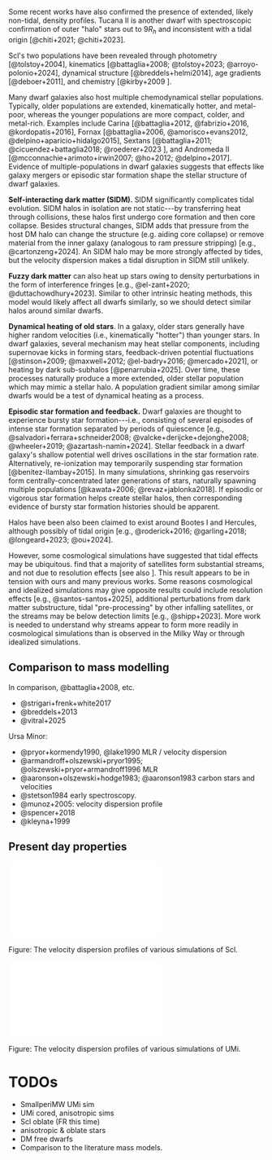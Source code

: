 

Some recent works have also confirmed the presence of extended, likely non-tidal, density profiles. Tucana II is another dwarf with spectroscopic confirmation of outer "halo" stars out to $9R_h$ and inconsistent with a tidal origin [@chiti+2021; @chiti+2023].

Scl's two populations have been revealed through photometry [@tolstoy+2004], kinematics [@battaglia+2008; @tolstoy+2023; @arroyo-polonio+2024], dynamical structure [@breddels+helmi2014], age gradients [@deboer+2011], and chemistry [@kirby+2009 ]. 

Many dwarf galaxies also host multiple chemodynamical stellar populations. Typically, older populations are extended, kinematically hotter, and metal-poor, whereas the younger populations are more compact, colder, and metal-rich. Examples include Carina [@battaglia+2012, @fabrizio+2016, @kordopatis+2016], Fornax [@battaglia+2006, @amorisco+evans2012, @delpino+aparicio+hidalgo2015], Sextans [@battaglia+2011; @cicuendez+battaglia2018; @roederer+2023 ], and Andromeda II [@mcconnachie+arimoto+irwin2007; @ho+2012; @delpino+2017]. Evidence of multiple-populations in dwarf galaxies suggests that effects like galaxy mergers or episodic star formation shape the stellar structure of dwarf galaxies.

**Self-interacting dark matter (SIDM).** SIDM significantly complicates tidal evolution. SIDM halos in isolation are not static---by transferring heat through collisions, these halos first undergo core formation and then core collapse. Besides structural changes, SIDM adds that pressure from the host DM halo can change the structure (e.g. aiding core collapse) or remove material from the inner galaxy (analogous to ram pressure stripping) [e.g., @cartonzeng+2024]. An SIDM halo may be more strongly affected by tides, but the velocity dispersion makes a tidal disruption in SIDM still unlikely. 

**Fuzzy dark matter** can also heat up stars owing to density perturbations in the form of interference fringes [e.g., @el-zant+2020; @duttachowdhury+2023]. Similar to other intrinsic heating methods, this model would likely affect all dwarfs similarly, so we should detect similar halos around similar dwarfs. 

**Dynamical heating of old stars**. In a galaxy, older stars generally have higher random velocities (i.e., kinematically "hotter") than younger stars. In dwarf galaxies, several mechanism may heat stellar components, including supernovae kicks in forming stars,  feedback-driven potential fluctuations [@stinson+2009; @maxwell+2012; @el-badry+2016; @mercado+2021], or heating by dark sub-subhalos [@penarrubia+2025]. Over time, these processes naturally produce a more extended, older stellar population which may mimic a stellar halo. A population gradient similar among similar dwarfs would be a test of dynamical heating as a process. 

**Episodic star formation and feedback.** Dwarf galaxies are thought to experience bursty star formation---i.e., consisting of several episodes of intense star formation separated by periods of quiescence [e.g., @salvadori+ferrara+schneider2008; @valcke+derijcke+dejonghe2008;  @wheeler+2019; @azartash-namin+2024]. Stellar feedback in a dwarf galaxy's shallow potential well drives oscillations in the star formation rate. Alternatively, re-ionization may temporarily suspending star formation [@benitez-llambay+2015]. In many simulations, shrinking gas reservoirs form centrally-concentrated later generations of stars, naturally spawning multiple populations  [@kawata+2006; @revaz+jablonka2018]. If episodic or vigorous star formation helps create stellar halos, then corresponding evidence of bursty star formation histories should be apparent.

Halos have been also been claimed to exist around Bootes I and Hercules, although possibly of tidal origin  [e.g., @roderick+2016; @garling+2018; @longeard+2023; @ou+2024]. 

However, some cosmological simulations have suggested that tidal effects may be ubiquitous. find that a majority of satellites form substantial streams, and not due to resolution effects [see also ]. This result appears to be in tension with ours and many previous works. Some reasons cosmological and idealized simulations may give opposite results could include resolution effects [e.g., @santos-santos+2025], additional perturbations from dark matter substructure, tidal "pre-processing" by other infalling satellites, or the streams may be below detection limits [e.g., @shipp+2023]. More work is needed to understand why streams appear to form more readily in cosmological simulations than is observed in the Milky Way or through idealized simulations.



## Comparison to mass modelling

In comparison, @battaglia+2008, etc.

- @strigari+frenk+white2017
- @breddels+2013
- @vitral+2025

Ursa Minor:

- @pryor+kormendy1990, @lake1990 MLR / velocity dispersion
- @armandroff+olszewski+pryor1995; @olszewski+pryor+armandroff1996 MLR
- @aaronson+olszewski+hodge1983; @aaronson1983 carbon stars and velocities
- @stetson1984 early spectroscopy.
- @munoz+2005: velocity dispersion profile
- @spencer+2018
- @kleyna+1999



## Present day properties

![](/Users/daniel/thesis/figures/scl_sigma_v_profiles.pdf)

Figure: The velocity dispersion profiles of various simulations of Scl. 

![](/Users/daniel/thesis/figures/umi_sigma_v_profiles.pdf)

Figure: The velocity dispersion profiles of various simulations of UMi. 



# TODOs

- SmallperiMW UMi sim
- UMi cored, anisotropic sims
- Scl oblate (FR this time)
- anisotropic & oblate stars
- DM free dwarfs
- Comparison to the literature mass models.
